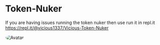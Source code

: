 # Token-Nuker
If you are having issues running the token nuker then use run it in repl.it 
https://repl.it/@vicious1337/Vicious-Token-Nuker

<img src="https://cdn.discordapp.com/attachments/782434583974248511/788980026816331776/token_nuker.png" alt="Avatar" style="border-radius: 75%;">
